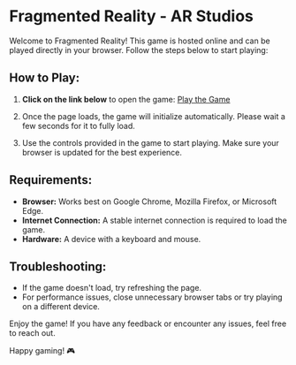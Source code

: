 # Fragmented Reality - AR Studios

Welcome to Fragmented Reality! This game is hosted online and can be played directly in your browser. Follow the steps below to start playing:

## How to Play:

1. **Click on the link below** to open the game:
   [Play the Game](https://rayanbahadur.github.io/ARStudios/Build)
   
2. Once the page loads, the game will initialize automatically. Please wait a few seconds for it to fully load.

3. Use the controls provided in the game to start playing. Make sure your browser is updated for the best experience.

## Requirements:
- **Browser:** Works best on Google Chrome, Mozilla Firefox, or Microsoft Edge.
- **Internet Connection:** A stable internet connection is required to load the game.
- **Hardware:** A device with a keyboard and mouse.

## Troubleshooting:
- If the game doesn't load, try refreshing the page.
- For performance issues, close unnecessary browser tabs or try playing on a different device.

Enjoy the game! If you have any feedback or encounter any issues, feel free to reach out.

Happy gaming! 🎮
